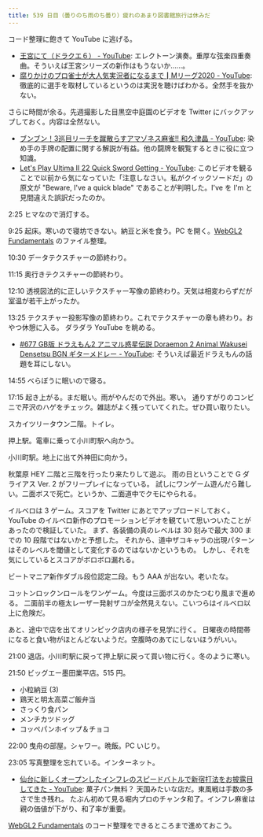 ```yaml
---
title: 539 日目（曇りのち雨のち曇り）疲れのあまり図書館旅行は休みだ
---
```


コード整理に飽きて YouTube に逃げる。

* [王宮にて（ドラクエ６） - YouTube](https://www.youtube.com/watch?v=DiYncV2642w):
  エレクトーン演奏。重厚な弦楽四重奏曲。そういえば王宮シリーズの新作はもうないか……。
* [腐りかけのプロ雀士が大人気実況者になるまで┃Mリーグ2020 - YouTube](https://www.youtube.com/watch?v=eBuhFyH51_Y):
  徹底的に選手を取材しているというのは実況を聴けばわかる。全然手を抜かない。

さらに時間が余る。先週撮影した目黒空中庭園のビデオを Twitter にバックアップしておく。内容は全然ない。

* [ブンブン！3巡目リーチを蹴散らすアマゾネス麻雀!! 和久津晶 - YouTube](https://www.youtube.com/watch?v=fNoEJnrqaIw):
  染め手の手牌の配置に関する解説が有益。他の闘牌を観覧するときに役に立つ知識。
* [Let's Play Ultima II 22 Quick Sword Getting - YouTube](https://www.youtube.com/watch?v=8Q2SM7NmMIg):
  このビデオを観ることで以前から気になっていた「注意しなさい。私がクイックソードだ」の原文が
  "Beware, I've a quick blade" であることが判明した。I've を I'm と見間違えた誤訳だったのか。

2:25 ヒマなので消灯する。

9:25 起床。寒いので寝坊できない。納豆と米を食う。PC を開く。[WebGL2 Fundamentals] のファイル整理。

10:30 データテクスチャーの節終わり。

11:15 奥行きテクスチャーの節終わり。

12:10 透視図法的に正しいテクスチャー写像の節終わり。天気は相変わらずだが室温が若干上がったか。

13:25 テクスチャー投影写像の節終わり。これでテクスチャーの章も終わり。おやつ休憩に入る。
ダラダラ YouTube を眺める。

* [&#x23;677 GB版 ドラえもん2 アニマル惑星伝説 Doraemon 2 Animal Wakusei Densetsu BGN ギターメドレー - YouTube](https://www.youtube.com/watch?v=FTQWDWT6pFo):
  そういえば最近ドラえもんの話題を耳にしない。

14:55 べらぼうに眠いので寝る。

17:15 起き上がる。まだ眠い。雨がやんだので外出。寒い。
通りすがりのコンビニで芹沢のハゲをチェック。雑誌がよく残っていてくれた。ぜひ買い取りたい。

スカイツリータウン二階。トイレ。

押上駅。電車に乗って小川町駅へ向かう。

小川町駅。地上に出て外神田に向かう。

秋葉原 HEY 二階と三階を行ったり来たりして遊ぶ。
雨の日ということで G ダライアス Ver. 2 がフリープレイになっている。
試しにワンゲーム遊んだら難しい。二面ボスで死亡。というか、二面道中でクモにやられる。

イルベロは 3 ゲーム。スコアを Twitter にあとでアップロードしておく。
YouTube のイルベロ新作のプロモーションビデオを観ていて思いついたことがあったので検証していた。
まず、各装備の真のレベルは 30 刻みで最大 300 までの 10 段階ではないかと予想した。
それから、道中ザコキャラの出現パターンはそのレベルを閾値として変化するのではないかというもの。
しかし、それを気にしているとスコアがボロボロ漏れる。

ビートマニア新作ダブル段位認定二段。もう AAA が出ない。老いたな。

コットンロックンロールをワンゲーム。今度は三面ボスのかたつむり風まで進める。
二面前半の極太レーザー発射ザコが全然見えない。こいつらはイルベロ以上に危険だ。

あと、途中で店を出てオリンピック店内の様子を見学に行く。
日曜夜の時間帯になると食い物がほとんどないようだ。空腹時のあてにしないほうがいい。

21:00 退店。小川町駅に戻って押上駅に戻って買い物に行く。冬のように寒い。

21:50 ビッグエー墨田業平店。515 円。

* 小粒納豆 (3)
* 鶏天と明太高菜ご飯弁当
* さっくり食パン
* メンチカツドッグ
* コッペパンホイップ＆チョコ

22:00 曳舟の部屋。シャワー。晩飯。PC いじり。

23:05 写真整理を忘れている。インターネット。

* [仙台に新しくオープンしたインフレのスピードバトルで新宿打法をお披露目してきた - YouTube](https://www.youtube.com/watch?v=yQwq1ErdEs0):
  菓子パン無料？ 天国みたいな店だ。東風戦は手数の多さで生き残れ。
  たぶん初めて見る堀内プロのチャンタ和了。インフレ麻雀は親の価値が下がり、和了率が重要。

[WebGL2 Fundamentals] のコード整理をできるところまで進めておこう。

[WebGL2 Fundamentals]: https://webgl2fundamentals.org
